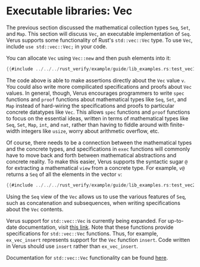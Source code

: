 # Executable libraries: Vec

The previous section discussed the mathematical collection types
`Seq`, `Set`, and `Map`.
This section will discuss `Vec`, an executable implementation of `Seq`. 
Verus supports some functionality of Rust's `std::vec::Vec` type. To use 
`Vec`, include `use std::vec::Vec;` in your code.

You can allocate `Vec` using `Vec::new` and then push elements into it:

```rust
{{#include ../../../rust_verify/example/guide/lib_examples.rs:test_vec1}}
```

The code above is able to make assertions directly about the `Vec` value `v`.
You could also write more compilicated specifications and proofs about `Vec` values.
In general, though, Verus encourages programmers to write `spec` functions
and `proof` functions about mathematical types like `Seq`, `Set`, and `Map` instead
of hard-wiring the specifications and proofs to particular concrete datatypes like `Vec`.
This allows `spec` functions and `proof` functions to focus on the essential ideas,
written in terms of mathematical types like `Seq`, `Set`, `Map`, `int`, and `nat`,
rather than having to fiddle around with finite-width integers like `usize`,
worry about arithmetic overflow, etc.

Of course, there needs to be a connection between the mathematical types
and the concrete types, and specifications in `exec` functions will commonly have to move
back and forth between mathematical abstractions and concrete reality.
To make this easier, Verus supports the syntactic sugar `@` for extracting
a mathematical `view` from a concrete type.
For example, `v@` returns a `Seq` of all the elements in the vector `v`:

```rust
{{#include ../../../rust_verify/example/guide/lib_examples.rs:test_vec2}}
```

Using the `Seq` view of the `Vec` allows us to use the various features of `Seq`,
such as concatenation and subsequences,
when writing specifications about the `Vec` contents.

Verus support for `std::vec::Vec` is currently being expanded. For up-to-date
documentation, visit [this link](https://verus-lang.github.io/verus/verusdoc/vstd/std_specs/vec/index.html).
Note that these functions provide specifications for `std::vec::Vec` functions. Thus,
for example, `ex_vec_insert` represents support for the `Vec` function `insert`. Code written 
in Verus should use `insert` rather than `ex_vec_insert`.

Documentation for `std::vec::Vec` functionality can be found [here](https://doc.rust-lang.org/std/vec/struct.Vec.html).
